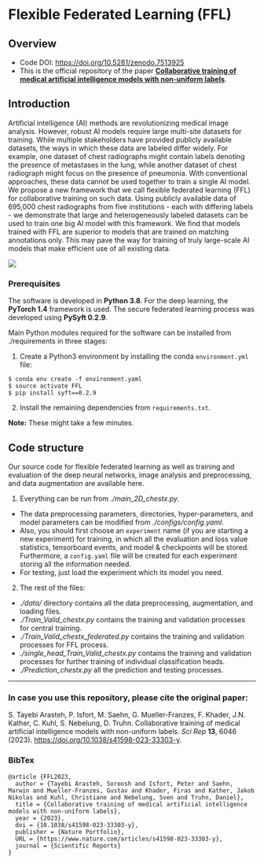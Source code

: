 # Flexible Federated Learning (FFL)


Overview
------

* Code DOI: https://doi.org/10.5281/zenodo.7513925
* This is the official repository of the paper [**Collaborative training of medical artificial intelligence models with non-uniform labels**](https://www.nature.com/articles/s41598-023-33303-y).


Introduction
------
Artificial intelligence (AI) methods are revolutionizing medical image analysis. However, robust AI models require large multi-site datasets for training. While multiple stakeholders have provided publicly available datasets, the ways in which these data are labeled differ widely. For example, one dataset of chest radiographs might contain labels denoting the presence of metastases in the lung, while another dataset of chest radiograph might focus on the presence of pneumonia. With conventional approaches, these data cannot be used together to train a single AI model. We propose a new framework that we call flexible federated learning (FFL) for collaborative training on such data. Using publicly available data of 695,000 chest radiographs from five institutions - each with differing labels - we demonstrate that large and heterogeneously labeled datasets can be used to train one big AI model with this framework. We find that models trained with FFL are superior to models that are trained on matching annotations only. This may pave the way for training of truly large-scale AI models that make efficient use of all existing data.

![](https://media.springernature.com/full/springer-static/image/art%3A10.1038%2Fs41598-023-33303-y/MediaObjects/41598_2023_33303_Fig1_HTML.png?as=webp)


### Prerequisites

The software is developed in **Python 3.8**. For the deep learning, the **PyTorch 1.4** framework is used. The secure federated learning process was developed using **PySyft 0.2.9**.



Main Python modules required for the software can be installed from ./requirements in three stages:

1. Create a Python3 environment by installing the conda `environment.yml` file:

```
$ conda env create -f environment.yaml
$ source activate FFL
$ pip install syft==0.2.9
```


2. Install the remaining dependencies from `requirements.txt`.


**Note:** These might take a few minutes.


Code structure
---

Our source code for flexible federated learning as well as training and evaluation of the deep neural networks, image analysis and preprocessing, and data augmentation are available here.

1. Everything can be run from *./main_2D_chestx.py*. 
* The data preprocessing parameters, directories, hyper-parameters, and model parameters can be modified from *./configs/config.yaml*.
* Also, you should first choose an `experiment` name (if you are starting a new experiment) for training, in which all the evaluation and loss value statistics, tensorboard events, and model & checkpoints will be stored. Furthermore, a `config.yaml` file will be created for each experiment storing all the information needed.
* For testing, just load the experiment which its model you need.

2. The rest of the files:
* *./data/* directory contains all the data preprocessing, augmentation, and loading files.
* *./Train_Valid_chestx.py* contains the training and validation processes for central training.
* *./Train_Valid_chestx_federated.py* contains the training and validation processes for FFL process.
* *./single_head_Train_Valid_chestx.py* contains the training and validation processes for further training of individual classification heads.
* *./Prediction_chestx.py* all the prediction and testing processes.

------
### In case you use this repository, please cite the original paper:

S. Tayebi Arasteh, P. Isfort, M. Saehn, G. Mueller-Franzes, F. Khader, J.N. Kather, C. Kuhl, S. Nebelung, D. Truhn. Collaborative training of medical artificial intelligence models with non-uniform labels. *Sci Rep* **13**, 6046 (2023). https://doi.org/10.1038/s41598-023-33303-y.

### BibTex

    @article {FFL2023,
      author = {Tayebi Arasteh, Soroosh and Isfort, Peter and Saehn, Marwin and Mueller-Franzes, Gustav and Khader, Firas and Kather, Jakob Nikolas and Kuhl, Christiane and Nebelung, Sven and Truhn, Daniel},
      title = {Collaborative training of medical artificial intelligence models with non-uniform labels},
      year = {2023},
      doi = {10.1038/s41598-023-33303-y},
      publisher = {Nature Portfolio},
      URL = {https://www.nature.com/articles/s41598-023-33303-y},
      journal = {Scientific Reports}
    }
